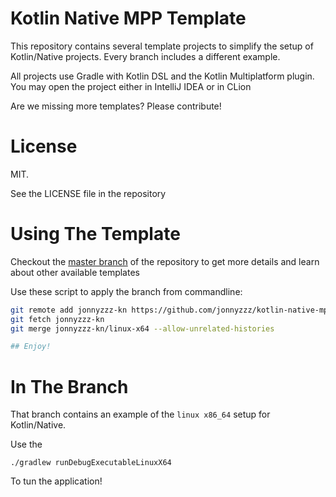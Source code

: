Kotlin Native MPP Template
==========================

This repository contains several template projects to simplify the setup of Kotlin/Native projects. Every branch includes a different example.

All projects use Gradle with Kotlin DSL and the Kotlin Multiplatform plugin. You may open the project either in IntelliJ IDEA or in CLion

Are we missing more templates? Please contribute!


License
=======

MIT. 

See the LICENSE file in the repository

Using The Template
===================

Checkout the
[master branch](https://github.com/jonnyzzz/kotlin-native-mpp-template)
of the repository to get more details and learn about other available templates 


Use these script to apply the branch from commandline:
```bash
git remote add jonnyzzz-kn https://github.com/jonnyzzz/kotlin-native-mpp-template.git
git fetch jonnyzzz-kn
git merge jonnyzzz-kn/linux-x64 --allow-unrelated-histories

## Enjoy!
```

In The Branch
=============

That branch contains an example of the `linux x86_64` setup
for Kotlin/Native.

Use the
```
./gradlew runDebugExecutableLinuxX64
```

To tun the application!
